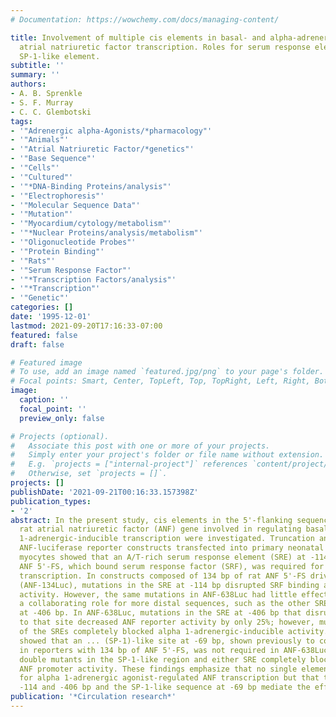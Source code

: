 ```yaml
---
# Documentation: https://wowchemy.com/docs/managing-content/

title: Involvement of multiple cis elements in basal- and alpha-adrenergic agonist-inducible
  atrial natriuretic factor transcription. Roles for serum response elements and an
  SP-1-like element.
subtitle: ''
summary: ''
authors:
- A. B. Sprenkle
- S. F. Murray
- C. C. Glembotski
tags:
- '"Adrenergic alpha-Agonists/*pharmacology"'
- '"Animals"'
- '"Atrial Natriuretic Factor/*genetics"'
- '"Base Sequence"'
- '"Cells"'
- '"Cultured"'
- '"*DNA-Binding Proteins/analysis"'
- '"Electrophoresis"'
- '"Molecular Sequence Data"'
- '"Mutation"'
- '"Myocardium/cytology/metabolism"'
- '"*Nuclear Proteins/analysis/metabolism"'
- '"Oligonucleotide Probes"'
- '"Protein Binding"'
- '"Rats"'
- '"Serum Response Factor"'
- '"*Transcription Factors/analysis"'
- '"*Transcription"'
- '"Genetic"'
categories: []
date: '1995-12-01'
lastmod: 2021-09-20T17:16:33-07:00
featured: false
draft: false

# Featured image
# To use, add an image named `featured.jpg/png` to your page's folder.
# Focal points: Smart, Center, TopLeft, Top, TopRight, Left, Right, BottomLeft, Bottom, BottomRight.
image:
  caption: ''
  focal_point: ''
  preview_only: false

# Projects (optional).
#   Associate this post with one or more of your projects.
#   Simply enter your project's folder or file name without extension.
#   E.g. `projects = ["internal-project"]` references `content/project/deep-learning/index.md`.
#   Otherwise, set `projects = []`.
projects: []
publishDate: '2021-09-21T00:16:33.157398Z'
publication_types:
- '2'
abstract: In the present study, cis elements in the 5'-flanking sequence (FS) of the
  rat atrial natriuretic factor (ANF) gene involved in regulating basal and alpha
  1-adrenergic-inducible transcription were investigated. Truncation analyses using
  ANF-luciferase reporter constructs transfected into primary neonatal rat cardiac
  myocytes showed that an A/T-rich serum response element (SRE) at -114 bp of the
  ANF 5'-FS, which bound serum response factor (SRF), was required for basal and inducible
  transcription. In constructs composed of 134 bp of rat ANF 5'-FS driving luciferase
  (ANF-134Luc), mutations in the SRE at -114 bp disrupted SRF binding and ANF promoter
  activity. However, the same mutations in ANF-638Luc had little effect, suggesting
  a collaborating role for more distal sequences, such as the other SRE in ANF-638
  at -406 bp. In ANF-638Luc, mutations in the SRE at -406 bp that disrupted SRF binding
  to that site decreased ANF reporter activity by only 25%; however, mutating both
  of the SREs completely blocked alpha 1-adrenergic-inducible activity. Mutation analyses
  showed that an ... (SP-1)-like site at -69 bp, shown previously to confer inducibility
  in reporters with 134 bp of ANF 5'-FS, was not required in ANF-638Luc. However,
  double mutants in the SP-1-like region and either SRE completely blocked alpha 1-adrenergic-inducible
  ANF promoter activity. These findings emphasize that no single element is responsible
  for alpha 1-adrenergic agonist-regulated ANF transcription but that the SREs at
  -114 and -406 bp and the SP-1-like sequence at -69 bp mediate the effect in collaboration.
publication: '*Circulation research*'
---
```

